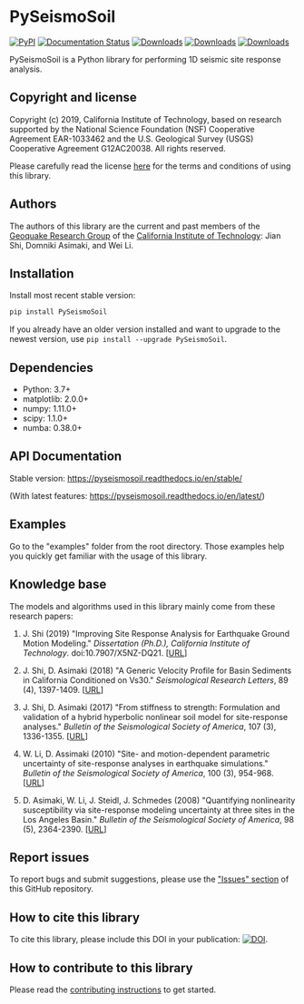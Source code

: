 # PySeismoSoil

[![PyPI](https://img.shields.io/pypi/v/pyseismosoil)](https://pypi.org/project/PySeismoSoil/)
[![Documentation Status](https://readthedocs.org/projects/pyseismosoil/badge/?version=stable)](https://pyseismosoil.readthedocs.io/en/stable/?badge=stable)
[![Downloads](https://static.pepy.tech/badge/pyseismosoil)](https://pepy.tech/project/pyseismosoil)
[![Downloads](https://static.pepy.tech/badge/pyseismosoil/month)](https://pepy.tech/project/pyseismosoil)
[![Downloads](https://static.pepy.tech/badge/pyseismosoil/week)](https://pepy.tech/project/pyseismosoil)

PySeismoSoil is a Python library for performing 1D seismic site response analysis.

## Copyright and license

Copyright (c) 2019, California Institute of Technology, based on research supported by the National Science Foundation (NSF) Cooperative Agreement EAR-1033462 and the U.S. Geological Survey (USGS) Cooperative Agreement G12AC20038. All rights reserved.

Please carefully read the license [here](https://github.com/jsh9/PySeismoSoil/blob/master/LICENSE) for the terms and conditions of using this library.

## Authors

The authors of this library are the current and past members of the [Geoquake Research Group](http://asimaki.caltech.edu/) of the [California Institute of Technology](https://www.caltech.edu/): Jian Shi, Domniki Asimaki, and Wei Li.

## Installation

Install most recent stable version:

```bash
pip install PySeismoSoil
```

If you already have an older version installed and want to upgrade to the newest version, use `pip install --upgrade PySeismoSoil`.

## Dependencies

- Python: 3.7+
- matplotlib: 2.0.0+
- numpy: 1.11.0+
- scipy: 1.1.0+
- numba: 0.38.0+

## API Documentation

Stable version: https://pyseismosoil.readthedocs.io/en/stable/

(With latest features: https://pyseismosoil.readthedocs.io/en/latest/)

## Examples

Go to the "examples" folder from the root directory. Those examples help you quickly get familiar with the usage of this library.

## Knowledge base

The models and algorithms used in this library mainly come from these research papers:

1. J. Shi (2019) "Improving Site Response Analysis for Earthquake Ground Motion Modeling." _Dissertation (Ph.D.), California Institute of Technology_. doi:10.7907/X5NZ-DQ21. [[URL](http://resolver.caltech.edu/CaltechTHESIS:05302019-150220368)]

2. J. Shi, D. Asimaki (2018) "A Generic Velocity Profile for Basin Sediments in California Conditioned on Vs30." _Seismological Research Letters_, 89 (4), 1397-1409. [[URL](http://resolver.caltech.edu/CaltechAUTHORS:20180523-153705346)]

3. J. Shi, D. Asimaki (2017) "From stiffness to strength: Formulation and validation of a hybrid hyperbolic nonlinear soil model for site-response analyses." _Bulletin of the Seismological Society of America_, 107 (3), 1336-1355. [[URL](http://resolver.caltech.edu/CaltechAUTHORS:20170404-150827374)]

4. W. Li, D. Assimaki (2010) "Site- and motion-dependent parametric uncertainty of site-response analyses in earthquake simulations." _Bulletin of the Seismological Society of America_, 100 (3), 954-968. [[URL](http://resolver.caltech.edu/CaltechAUTHORS:20140904-160952252)]

5. D. Asimaki, W. Li, J. Steidl, J. Schmedes (2008) "Quantifying nonlinearity susceptibility via site-response modeling uncertainty at three sites in the Los Angeles Basin." _Bulletin of the Seismological Society of America_, 98 (5), 2364-2390. [[URL](http://resolver.caltech.edu/CaltechAUTHORS:20140828-163417572)]

## Report issues

To report bugs and submit suggestions, please use the ["Issues" section](https://github.com/jsh9/PySeismoSoil/issues) of this GitHub repository.

## How to cite this library

To cite this library, please include this DOI in your publication: [![DOI](https://zenodo.org/badge/169386936.svg)](https://zenodo.org/badge/latestdoi/169386936).

## How to contribute to this library

Please read the [contributing instructions](https://github.com/jsh9/PySeismoSoil/blob/master/CONTRIBUTING.md) to get started.
